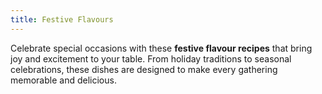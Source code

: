 ```yaml
---
title: Festive Flavours
---
```


Celebrate special occasions with these **festive flavour recipes** that bring joy and excitement to your table. From holiday traditions to seasonal celebrations, these dishes are designed to make every gathering memorable and delicious.
